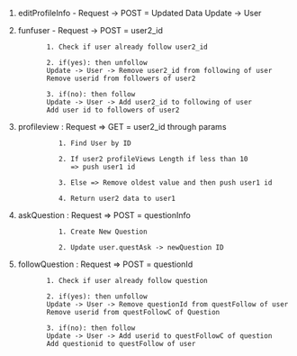 
1. editProfileInfo - Request -> POST = Updated Data
                     Update -> User

2. funfuser - Request -> POST = user2_id

              1. Check if user already follow user2_id

              2. if(yes): then unfollow
              Update -> User -> Remove user2_id from following of user
              Remove userid from followers of user2

              3. if(no): then follow
              Update -> User -> Add user2_id to following of user
              Add user id to followers of user2

3. profileview : Request => GET = user2_id through params
                 
                 1. Find User by ID

                 2. If user2 profileViews Length if less than 10
                    => push user1 id

                 3. Else => Remove oldest value and then push user1 id

                 4. Return user2 data to user1

4. askQuestion : Request => POST = questionInfo 
                 
                 1. Create New Question

                 2. Update user.questAsk -> newQuestion ID

5. followQuestion : Request => POST = questionId
                    
              1. Check if user already follow question

              2. if(yes): then unfollow
              Update -> User -> Remove questionId from questFollow of user
              Remove userid from questFollowC of Question

              3. if(no): then follow
              Update -> User -> Add userid to questFollowC of question
              Add questionid to questFollow of user

